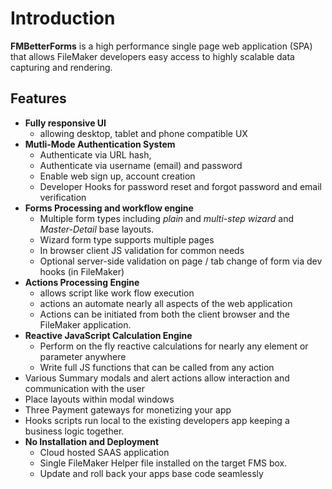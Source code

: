 # Introduction

**FMBetterForms** is a high performance single page web application \(SPA\) that allows FileMaker developers easy access to highly scalable data capturing and rendering.

## Features

* **Fully responsive UI** 
  * allowing desktop, tablet and phone compatible UX
* **Mutli-Mode Authentication System** 
  * Authenticate via URL hash,
  * Authenticate via username \(email\) and password
  * Enable web sign up, account creation
  * Developer Hooks for password reset and forgot password and email verification
* **Forms Processing and workflow engine**
  * Multiple form types including _plain_ and _multi-step wizard_ and _Master-Detail_ base layouts.
  * Wizard form type supports multiple pages
  * In browser client JS validation for common needs
  * Optional server-side validation on page / tab change of form via dev hooks \(in FileMaker\)
* **Actions Processing Engine** 
  * allows script like work flow execution
  * actions an automate nearly all aspects of the web application 
  * Actions can be initiated from both the client browser and the FileMaker application.
* **Reactive JavaScript Calculation Engine**
  * Perform on the fly reactive calculations for nearly any element or parameter anywhere
  * Write full JS functions that can be called from any action
* Various Summary modals and alert actions allow interaction and communication with the user
* Place layouts within modal windows 
* Three Payment gateways for monetizing your app
* Hooks scripts run local to the existing developers app keeping a business logic together.
* **No Installation and Deployment** 
  * Cloud hosted SAAS application
  * Single FileMaker Helper file installed on the target FMS box.
  * Update and roll back your apps base code seamlessly

